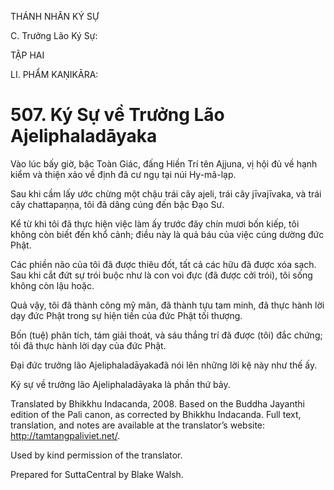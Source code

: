 THÁNH NHÂN KÝ SỰ

C. Trưởng Lão Ký Sự:

TẬP HAI

LI. PHẨM KAṆIKĀRA:

# 507\. Ký Sự về Trưởng Lão Ajeliphaladāyaka

Vào lúc bấy giờ, bậc Toàn Giác, đấng Hiền Trí tên Ajjuna, vị hội đủ về hạnh kiểm và thiện xảo về định đã cư ngụ tại núi Hy-mã-lạp.

Sau khi cầm lấy ước chừng một chậu trái cây ajeli, trái cây jīvajīvaka, và trái cây chattapaṇṇa, tôi đã dâng cúng đến bậc Đạo Sư.

Kể từ khi tôi đã thực hiện việc làm ấy trước đây chín mươi bốn kiếp, tôi không còn biết đến khổ cảnh; điều này là quả báu của việc cúng dường đức Phật.

Các phiền não của tôi đã được thiêu đốt, tất cả các hữu đã được xóa sạch. Sau khi cắt đứt sự trói buộc như là con voi đực (đã được cởi trói), tôi sống không còn lậu hoặc.

Quả vậy, tôi đã thành công mỹ mãn, đã thành tựu tam minh, đã thực hành lời dạy đức Phật trong sự hiện tiền của đức Phật tối thượng.

Bốn (tuệ) phân tích, tám giải thoát, và sáu thắng trí đã được (tôi) đắc chứng; tôi đã thực hành lời dạy của đức Phật.

Đại đức trưởng lão Ajeliphaladāyakađã nói lên những lời kệ này như thế ấy.

Ký sự về trưởng lão Ajeliphaladāyaka là phần thứ bảy.

Translated by Bhikkhu Indacanda, 2008. Based on the Buddha Jayanthi edition of the Pali canon, as corrected by Bhikkhu Indacanda. Full text, translation, and notes are available at the translator’s website: http://tamtangpaliviet.net/.

Used by kind permission of the translator.

Prepared for SuttaCentral by Blake Walsh.